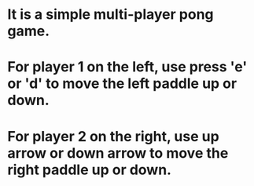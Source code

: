 # It is a simple multi-player pong game.
# For player 1 on the left, use press 'e' or 'd' to move the left paddle up or down. 
# For player 2 on the right, use up arrow or down arrow to move the right paddle up or down.
